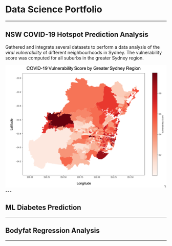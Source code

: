 # Data Science Portfolio
---

## NSW COVID-19 Hotspot Prediction Analysis
Gathered and integrate several datasets to perform a data analysis of the *viral vulnerability* of different neighbourhoods in Sydney. The vulnerability score was computed for all suburbs in the greater Sydney region.

<center><img src="images/covid-heatmap.png"/></center>
---

## ML Diabetes Prediction
---

## Bodyfat Regression Analysis
---


